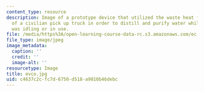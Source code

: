 ```yaml
---
content_type: resource
description: Image of a prototype device that utilized the waste heat from the exhaust
  of a civilian pick up truck in order to distill and purify water while the vehicle
  was idling or in use.
file: /media/https%3A/open-learning-course-data-rc.s3.amazonaws.com/ec-715-d-lab-disseminating-innovations-for-the-common-good-spring-2007/c4637c2cfc7d6750d518a9010b46debc_evco.jpg
file_type: image/jpeg
image_metadata:
  caption: ''
  credit: ''
  image-alt: ''
resourcetype: Image
title: evco.jpg
uid: c4637c2c-fc7d-6750-d518-a9010b46debc
---
```

